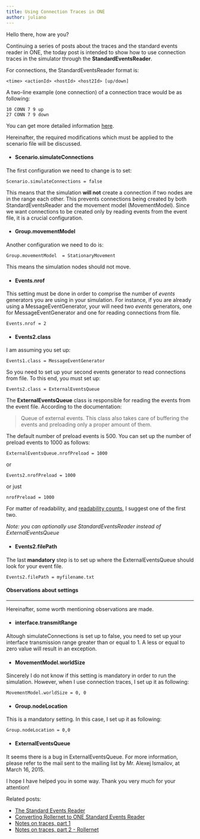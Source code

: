 ```yaml
---
title: Using Connection Traces in ONE
author: juliano
---
```


Hello there, how are you?

Continuing a series of posts about the traces and the standard events reader in ONE, the today post is intended to show how to use connection traces in the simulator through the **StandardEventsReader**.

For connections, the StandardEventsReader format is:

    <time> <actionId> <hostId> <host2Id> [up/down]

A two-line example (one connection) of a connection trace would be as following:

    10 CONN 7 9 up
    27 CONN 7 9 down

You can get more detailed information [here](/the-standard-events-reader).

Hereinafter, the required modifications which must be applied to the scenario file will be discussed.

- #### Scenario.simulateConnections

The first configuration we need to change is to set:

    Scenario.simulateConnections = false

This means that the simulation **will not** create a connection if two nodes are in the range each other. This prevents connections being created by both StandardEventsReader and the movement model (MovementModel). Since we want connections to be created only by reading events from the event file, it is a crucial configuration.

- #### Group.movementModel

Another configuration we need to do is:

    Group.movementModel  = StationaryMovement

This means the simulation nodes should not move.

- #### Events.nrof 

This setting must be done in order to comprise the number of *events* generators you are using in your simulation. For instance, if you are already using a MessageEventGenerator, your will need two *events* generators, one for MessageEventGenerator and one for reading connections from file.

    Events.nrof = 2

- #### Events2.class

I am assuming you set up:

    Events1.class = MessageEventGenerator

So you need to set up your second events generator to read connections from file.  To this end, you must set up:

    Events2.class = ExternalEventsQueue

The **ExternalEventsQueue** class is responsible for reading the events from the event file.  According to the documentation:

> Queue of external events. This class also takes care of buffering  the events and preloading only a proper amount of them.

The default number of preload events is 500. You can set up the number of preload events to 1000 as follows:

    ExternalEventsQueue.nrofPreload = 1000

or

    Events2.nrofPreload = 1000

or just

    nrofPreload = 1000

For matter of readability, and [readability counts](https://www.python.org/dev/peps/pep-0020/), I suggest one of the first two.

*Note: you can optionally use StandardEventsReader instead of ExternalEventsQueue*

- #### Events2.filePath

The last **mandatory** step is to set up where the ExternalEventsQueue should look for your event file.

    Events2.filePath = myfilename.txt
	

#### Observations about settings
---

Hereinafter, some worth mentioning observations are made.

- #### interface.transmitRange

Altough simulateConnections is set up to false, you need to set up your interface transmission range greater than or equal to 1. A less or equal to zero value will result in an exception.

- #### MovementModel.worldSize

Sincerely I do not know if this setting is mandatory in order to run the simulation. However, when I use connection traces, I set up it as following:

    MovementModel.worldSize = 0, 0

- #### Group.nodeLocation

This is a mandatory setting. In this case, I set up it as following:

    Group.nodeLocation = 0,0

- #### ExternalEventsQueue

It seems there is a bug in ExternalEventsQueue. For more information, please refer to the mail sent to the mailing list by Mr. Alexej Ismailov, at March 16, 2015.

I hope I have helped you in some way. Thank you very much for your attention!

Related posts:

- [The Standard Events Reader](/the-standard-events-reader)
 - [Converting Rollernet to ONE Standard Events Reader](/converting-rollernet-to-one-standard-events-reader)
- [Notes on traces, part 1](/notes-on-traces-1)
- [Notes on traces, part 2 - Rollernet](/notes-on-traces-2-rollernet)
